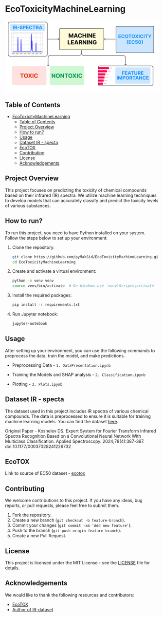 

# EcoToxicityMachineLearning

![Project Logo](./plots/qSAR.png)

## Table of Contents
- [EcoToxicityMachineLearning](#ecotoxicitymachinelearning)
  - [Table of Contents](#table-of-contents)
  - [Project Overview](#project-overview)
  - [How to run?](#how-to-run)
  - [Usage](#usage)
  - [Dataset IR - specta](#dataset-ir---specta)
  - [EcoTOX](#ecotox)
  - [Contributing](#contributing)
  - [License](#license)
  - [Acknowledgements](#acknowledgements)

## Project Overview

This project focuses on predicting the toxicity of chemical compounds based on their infrared (IR) spectra. We utilize machine learning techniques to develop models that can accurately classify and predict the toxicity levels of various substances.

## How to run?

To run this project, you need to have Python installed on your system. Follow the steps below to set up your environment:

1. Clone the repository:

    ```bash
    git clone https://github.com/pyMakSid/EcoToxicityMachineLearning.git
    cd EcoToxicityMachineLearning
    ```

2. Create and activate a virtual environment:

    ```bash
    python -m venv venv
    source venv/bin/activate  # On Windows use `venv\Scripts\activate`
    ```

3. Install the required packages:

    ```bash
    pip install -r requirements.txt
    ```

4. Run Jupyter notebook:

    ```bash
    jupyter-notebook
    ```

## Usage

After setting up your environment, you can use the following commands to preprocess the data, train the model, and make predictions.

* Preprocessing Data - `1. DataPresentation.ipynb`

* Training the Models and SHAP analysis - `2. Classification.ipynb`

* Plotting - `3. Plots.ipynb`

## Dataset IR - specta

The dataset used in this project includes IR spectra of various chemical compounds. The data is preprocessed to ensure it is suitable for training machine learning models. You can find the dataset [here](https://github.com/Lamblador/IR_expert_system).

Original Paper - Koshelev DS. Expert System for Fourier Transform Infrared Spectra Recognition Based on a Convolutional Neural Network With Multiclass Classification. Applied Spectroscopy. 2024;78(4):387-397. doi:10.1177/00037028241226732

## EcoTOX

Link to source of EC50 dataset - [ecotox](https://cfpub.epa.gov/ecotox/)


## Contributing

We welcome contributions to this project. If you have any ideas, bug reports, or pull requests, please feel free to submit them.

1. Fork the repository.
2. Create a new branch (`git checkout -b feature-branch`).
3. Commit your changes (`git commit -am 'Add new feature'`).
4. Push to the branch (`git push origin feature-branch`).
5. Create a new Pull Request.

## License

This project is licensed under the MIT License - see the [LICENSE](LICENSE) file for details.

## Acknowledgements

We would like to thank the following resources and contributors:

- [EcoTOX](https://cfpub.epa.gov/ecotox/)
- [Author of IR-dataset](https://github.com/Lamblador)